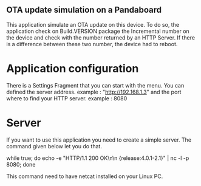 ## OTA update simulation on a Pandaboard

This application simulate an OTA update on this device. To do so, the application check on Build.VERSION package the Incremental number on the device and check with the number returned by an HTTP Server.
If there is a difference between these two number, the device had to reboot.

# Application configuration
There is a Settings Fragment that you can start with the menu. You can defined the server address.
example : "http://192.168.1.3"
and the port where to find your HTTP server.
example : 8080

# Server
If you want to use this application you need to create a simple server. The command given below let you do that.

while true; do echo -e "HTTP/1.1 200 OK\n\n {release:4.0.1-2.1}" | nc -l -p 8080; done

This command need to have netcat installed on your Linux PC.

